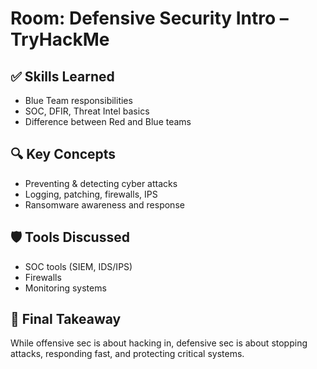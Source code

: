 # Room: Defensive Security Intro – TryHackMe

## ✅ Skills Learned
- Blue Team responsibilities
- SOC, DFIR, Threat Intel basics
- Difference between Red and Blue teams

## 🔍 Key Concepts
- Preventing & detecting cyber attacks
- Logging, patching, firewalls, IPS
- Ransomware awareness and response

## 🛡️ Tools Discussed
- SOC tools (SIEM, IDS/IPS)
- Firewalls
- Monitoring systems

## 🧠 Final Takeaway
While offensive sec is about hacking in, defensive sec is about stopping attacks, responding fast, and protecting critical systems.
